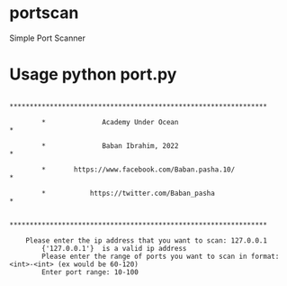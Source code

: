 # portscan
Simple Port Scanner
# Usage python port.py
 
             ****************************************************************

            *              Academy Under Ocean                             *

            *              Baban Ibrahim, 2022                             *

            *       https://www.facebook.com/Baban.pasha.10/                *

            *           https://twitter.com/Baban_pasha                    *
            
            ****************************************************************

        Please enter the ip address that you want to scan: 127.0.0.1
            {'127.0.0.1'}  is a valid ip address
            Please enter the range of ports you want to scan in format: <int>-<int> (ex would be 60-120)
            Enter port range: 10-100
